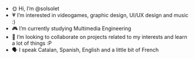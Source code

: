 - 🌞 Hi, I’m @solsolet
- 💗 I’m interested in videogames, graphic design, UI/UX design and music :)
- 🎮 I’m currently studying Multimedia Engineering
- 🔎 I’m looking to collaborate on projects related to my interests and learn a lot of things :P
- 🗣 I speak Catalan, Spanish, English and a little bit of French

<!---
solsolet/solsolet is a ✨ special ✨ repository because its `README.md` (this file) appears on your GitHub profile.
You can click the Preview link to take a look at your changes.
--->
